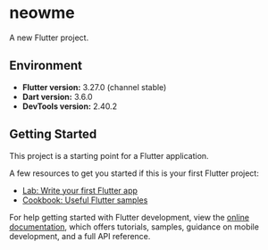 # neowme

A new Flutter project.

## Environment

- **Flutter version:** 3.27.0 (channel stable)  
- **Dart version:** 3.6.0  
- **DevTools version:** 2.40.2  


## Getting Started

This project is a starting point for a Flutter application.

A few resources to get you started if this is your first Flutter project:

- [Lab: Write your first Flutter app](https://docs.flutter.dev/get-started/codelab)
- [Cookbook: Useful Flutter samples](https://docs.flutter.dev/cookbook)

For help getting started with Flutter development, view the
[online documentation](https://docs.flutter.dev/), which offers tutorials,
samples, guidance on mobile development, and a full API reference.
